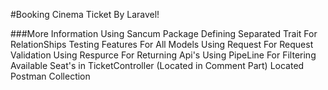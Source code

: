 
#Booking Cinema Ticket By Laravel!

###More Information
Using Sancum Package 
Defining Separated Trait For RelationShips
Testing Features For All Models
Using Request For Request Validation
Using Respurce For Returning Api's
Using PipeLine For Filtering Available Seat's in TicketController (Located in Comment Part)
Located Postman Collection 
